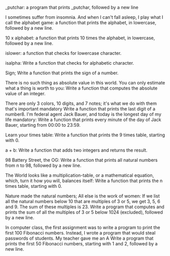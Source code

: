 _putchar: a program that prints _putchar, followed by a new line

I sometimes suffer from insomnia. And when I can't fall asleep, I play what I call the alphabet game: a function that prints the alphabet, in lowercase, followed by a new line.

10 x alphabet: a function that prints 10 times the alphabet, in lowercase, followed by a new line.

islower: a function that checks for lowercase character.

isalpha: Write a function that checks for alphabetic character.

Sign; Write a function that prints the sign of a number.

There is no such thing as absolute value in this world. You can only estimate what a thing is worth to you: Write a function that computes the absolute value of an integer.

There are only 3 colors, 10 digits, and 7 notes; it's what we do with them that's important mandatory Write a function that prints the last digit of a number8. I'm federal agent Jack Bauer, and today is the longest day of my life mandatory: Write a function that prints every minute of the day of Jack Bauer, starting from 00:00 to 23:59.

Learn your times table: Write a function that prints the 9 times table, starting with 0.

a + b: Write a function that adds two integers and returns the result.

98 Battery Street, the OG: Write a function that prints all natural numbers from n to 98, followed by a new line.

The World looks like a multiplication-table, or a mathematical equation, which, turn it how you will, balances itself: Write a function that prints the n times table, starting with 0.

Nature made the natural numbers; All else is the work of women: If we list all the natural numbers below 10 that are multiples of 3 or 5, we get 3, 5, 6 and 9. The sum of these multiples is 23. Write a program that computes and prints the sum of all the multiples of 3 or 5 below 1024 (excluded), followed by a new line.

In computer class, the first assignment was to write a program to print the first 100 Fibonacci numbers. Instead, I wrote a program that would steal passwords of students. My teacher gave me an A Write a program that prints the first 50 Fibonacci numbers, starting with 1 and 2, followed by a new line.
